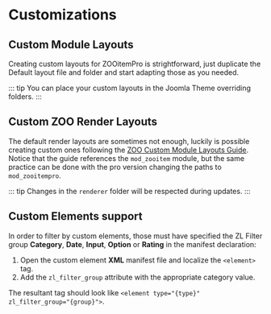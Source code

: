 # Customizations

## Custom Module Layouts

Creating custom layouts for ZOOitemPro is strightforward, just duplicate the Default layout file and folder and start adapting those as you needed.

::: tip
You can place your custom layouts in the Joomla Theme overriding folders.
:::

## Custom ZOO Render Layouts

The default render layouts are sometimes not enough, luckily is possible creating custom ones following the [ZOO Custom Module Layouts Guide](https://yootheme.com/support/zoo/custom-module-layouts). Notice that the guide references the `mod_zooitem` module, but the same practice can be done with the pro version changing the paths to `mod_zooitempro`.

::: tip
Changes in the `renderer` folder will be respected during updates.
:::

## Custom Elements support

In order to filter by custom elements, those must have specified the ZL Filter group **Category**, **Date**, **Input**, **Option** or **Rating** in the manifest declaration:

1. Open the custom element **XML** manifest file and localize the `<element>` tag.
1. Add the `zl_filter_group` attribute with the appropriate category value.

The resultant tag should look like `<element type="{type}" zl_filter_group="{group}">`.
